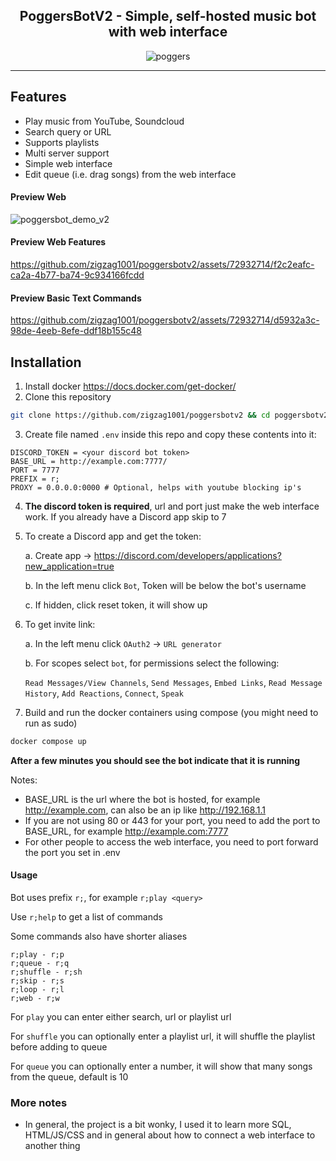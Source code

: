 <h2 align="center"> PoggersBotV2 - Simple, self-hosted music bot with web interface </h2>

<p align="center">
    <img src="https://i.ibb.co/Nyy13p0/poggers.png" alt="poggers">
</p>

---


## Features

- Play music from YouTube, Soundcloud
- Search query or URL
- Supports playlists
- Multi server support
- Simple web interface
- Edit queue (i.e. drag songs) from the web interface

#### Preview Web
![poggersbot_demo_v2](https://github.com/user-attachments/assets/c2544cb4-f880-49bb-a30e-c728f0c66723)

#### Preview Web Features
https://github.com/zigzag1001/poggersbotv2/assets/72932714/f2c2eafc-ca2a-4b77-ba74-9c934166fcdd
#### Preview Basic Text Commands
https://github.com/zigzag1001/poggersbotv2/assets/72932714/d5932a3c-98de-4eeb-8efe-ddf18b155c48



## Installation

1. Install docker
https://docs.docker.com/get-docker/
2. Clone this repository
```bash
git clone https://github.com/zigzag1001/poggersbotv2 && cd poggersbotv2
```
3. Create file named `.env` inside this repo and copy these contents into it:
```env
DISCORD_TOKEN = <your discord bot token>
BASE_URL = http://example.com:7777/
PORT = 7777
PREFIX = r;
PROXY = 0.0.0.0:0000 # Optional, helps with youtube blocking ip's
```
4. **The discord token is required**, url and port just make the web interface work. If you already have a Discord app skip to 7
5. To create a Discord app and get the token: 

   a. Create app -> https://discord.com/developers/applications?new_application=true

   b. In the left menu click `Bot`, Token will be below the bot's username

   c. If hidden, click reset token, it will show up
6. To get invite link:

    a. In the left menu click `OAuth2` -> `URL generator`

    b. For scopes select `bot`, for permissions select the following:

    `Read Messages/View Channels`, `Send Messages`, `Embed Links`, `Read Message History`, `Add Reactions`, `Connect`, `Speak`
7. Build and run the docker containers using compose (you might need to run as sudo)
```bash
docker compose up
```

**After a few minutes you should see the bot indicate that it is running**

Notes:
- BASE_URL is the url where the bot is hosted, for example http://example.com, can also be an ip like http://192.168.1.1
- If you are not using 80 or 443 for your port, you need to add the port to BASE_URL, for example http://example.com:7777
- For other people to access the web interface, you need to port forward the port you set in .env

#### Usage

Bot uses prefix `r;`, for example `r;play <query>`

Use `r;help` to get a list of commands

Some commands also have shorter aliases
```
r;play - r;p
r;queue - r;q
r;shuffle - r;sh
r;skip - r;s
r;loop - r;l
r;web - r;w
```

For `play` you can enter either search, url or playlist url

For `shuffle` you can optionally enter a playlist url, it will shuffle the playlist before adding to queue

For `queue` you can optionally enter a number, it will show that many songs from the queue, default is 10

### More notes
- In general, the project is a bit wonky, I used it to learn more SQL, HTML/JS/CSS and in general about how to connect a web interface to another thing
